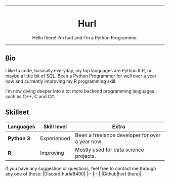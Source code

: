 ***
<h1 align="center">
&nbsp;
Hurl
</h1>
<p align="center">
Hello there! I'm hurl and I'm a Python Programmer.
</p>

***

## Bio
I like to code, basically everyday, my top languages are Python & R, or maybe a little bit of SQL. Been a Python Programmer for well over a year now and currently improving my R programming skill.

I'm now diving deeper into a lot more backend programming languages such as C++, C and C#.

## Skillset
| Languages  | Skill level | Extra                                              |
| -----------| ----------- | -------------------------------------------------- |
|**Python 3**| Experienced | Been a freelance developer for over a year now.    |     
|   **R**    | Improving   | Mostly used for data science projects.             |

If you have any suggestion or questions, feel free to contact me through any one of these:
|Discord|hurl#8400|
|:-:|:-:|
|Github|hvrI (here)|
